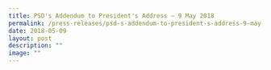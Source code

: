 ```yaml
---
title: PSD's Addendum to President's Address – 9 May 2018
permalink: /press-releases/psd-s-addendum-to-president-s-address-9-may-2018/
date: 2018-05-09
layout: post
description: ""
image: ""
---
```

